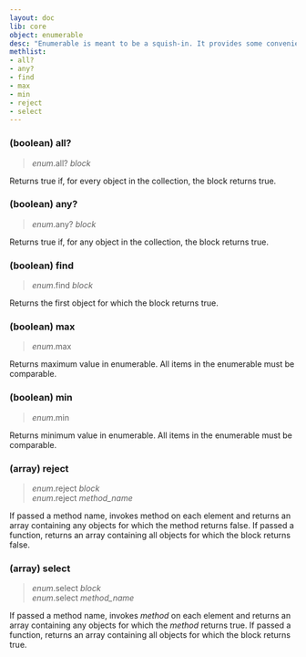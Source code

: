 ```yaml
---
layout: doc
lib: core
object: enumerable
desc: "Enumerable is meant to be a squish-in. It provides some convenience methods to any object which implements each()."
methlist:
- all?
- any?
- find
- max
- min
- reject
- select
---
```


### (boolean) all?
> _enum_.all? _block_

Returns true if, for every object in the collection, the block returns true.


### (boolean) any?
> _enum_.any? _block_

Returns true if, for any object in the collection, the block returns true.


### (boolean) find
> _enum_.find _block_

Returns the first object for which the block returns true.


### (boolean) max
> _enum_.max 

Returns maximum value in enumerable. All items in the enumerable must be comparable.


### (boolean) min
> _enum_.min 

Returns minimum value in enumerable. All items in the enumerable must be comparable.


### (array) reject
> _enum_.reject _block_  
> _enum_.reject _method_name_

If passed a method name, invokes method on each element and returns an array containing any objects for which the method returns false. If passed a function, returns an array containing all objects for which the block returns false.


### (array) select
> _enum_.select _block_  
> _enum_.select _method_name_

If passed a method name, invokes _method_ on each element and returns an array containing any objects for which the _method_ returns true. If passed a function, returns an array containing all objects for which the block returns true.
